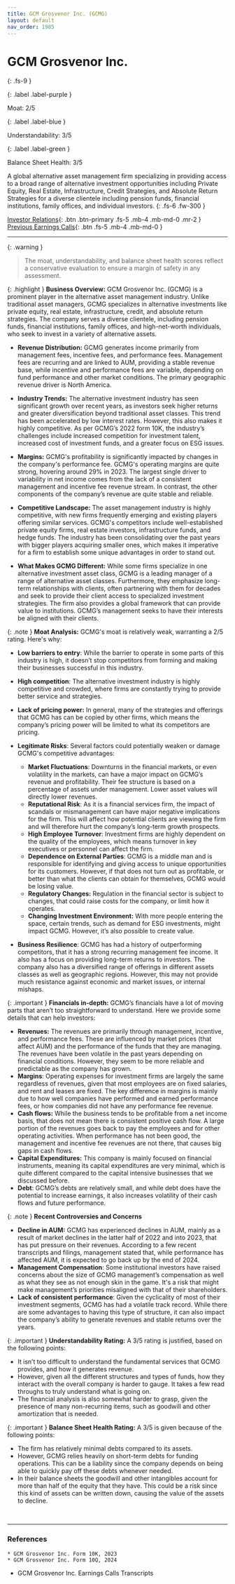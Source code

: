 ```yaml
---
title: GCM Grosvenor Inc. (GCMG)
layout: default
nav_order: 1985
---
```


# GCM Grosvenor Inc.
{: .fs-9 }

{: .label .label-purple }

Moat: 2/5

{: .label .label-blue }

Understandability: 3/5

{: .label .label-green }

Balance Sheet Health: 3/5

A global alternative asset management firm specializing in providing access to a broad range of alternative investment opportunities including Private Equity, Real Estate, Infrastructure, Credit Strategies, and Absolute Return Strategies for a diverse clientele including pension funds, financial institutions, family offices, and individual investors.
{: .fs-6 .fw-300 }

[Investor Relations](https://www.google.com/search?q=GCMG+investor+relations){: .btn .btn-primary .fs-5 .mb-4 .mb-md-0 .mr-2 }
[Previous Earnings Calls](https://discountingcashflows.com/company/GCMG/transcripts/){: .btn .fs-5 .mb-4 .mb-md-0 }

---

{: .warning }
>The moat, understandability, and balance sheet health scores reflect a conservative evaluation to ensure a margin of safety in any assessment.



{: .highlight }
**Business Overview:** GCM Grosvenor Inc. (GCMG) is a prominent player in the alternative asset management industry. Unlike traditional asset managers, GCMG specializes in alternative investments like private equity, real estate, infrastructure, credit, and absolute return strategies. The company serves a diverse clientele, including pension funds, financial institutions, family offices, and high-net-worth individuals, who seek to invest in a variety of alternative assets.

*   **Revenue Distribution:** GCMG generates income primarily from management fees, incentive fees, and performance fees. Management fees are recurring and are linked to AUM, providing a stable revenue base, while incentive and performance fees are variable, depending on fund performance and other market conditions. The primary geographic revenue driver is North America.
    
*   **Industry Trends:** The alternative investment industry has seen significant growth over recent years, as investors seek higher returns and greater diversification beyond traditional asset classes. This trend has been accelerated by low interest rates. However, this also makes it highly competitive. As per GCMG’s 2022 form 10K, the industry’s challenges include increased competition for investment talent, increased cost of investment funds, and a greater focus on ESG issues.
    
*   **Margins:** GCMG's profitability is significantly impacted by changes in the company's performance fee. GCMG's operating margins are quite strong, hovering around 29% in 2023. The largest single driver to variability in net income comes from the lack of a consistent management and incentive fee revenue stream. In contrast, the other components of the company’s revenue are quite stable and reliable.
    
*   **Competitive Landscape:** The asset management industry is highly competitive, with new firms frequently emerging and existing players offering similar services. GCMG's competitors include well-established private equity firms, real estate investors, infrastructure funds, and hedge funds. The industry has been consolidating over the past years with bigger players acquiring smaller ones, which makes it imperative for a firm to establish some unique advantages in order to stand out.
    
*   **What Makes GCMG Different:** While some firms specialize in one alternative investment asset class, GCMG is a leading manager of a range of alternative asset classes. Furthermore, they emphasize long-term relationships with clients, often partnering with them for decades and seek to provide their client access to specialized investment strategies. The firm also provides a global framework that can provide value to institutions. GCMG’s management seeks to have their interests be aligned with their clients.

{: .note }
**Moat Analysis:** GCMG's moat is relatively weak, warranting a 2/5 rating. Here's why:

*   **Low barriers to entry**: While the barrier to operate in some parts of this industry is high, it doesn’t stop competitors from forming and making their businesses successful in this industry.
*   **High competition**: The alternative investment industry is highly competitive and crowded, where firms are constantly trying to provide better service and strategies.
*   **Lack of pricing power:** In general, many of the strategies and offerings that GCMG has can be copied by other firms, which means the company’s pricing power will be limited to what its competitors are pricing.

*  **Legitimate Risks**: Several factors could potentially weaken or damage GCMG's competitive advantages:

    *  **Market Fluctuations**: Downturns in the financial markets, or even volatility in the markets, can have a major impact on GCMG’s revenue and profitability. Their fee structure is based on a percentage of assets under management. Lower asset values will directly lower revenues.
    *  **Reputational Risk**: As it is a financial services firm, the impact of scandals or mismanagement can have major negative implications for the firm. This will affect how potential clients are viewing the firm and will therefore hurt the company’s long-term growth prospects.
    * **High Employee Turnover**: Investment firms are highly dependent on the quality of the employees, which means turnover in key executives or personnel can affect the firm.
    * **Dependence on External Parties**: GCMG is a middle man and is responsible for identifying and giving access to unique opportunities for its customers. However, if that does not turn out as profitable, or better than what the clients can obtain for themselves, GCMG would be losing value.
    * **Regulatory Changes:** Regulation in the financial sector is subject to changes, that could raise costs for the company, or limit how it operates.
    * **Changing Investment Environment:** With more people entering the space, certain trends, such as demand for ESG investments, might impact GCMG. However, it’s also possible to create value.
    
*   **Business Resilience**: GCMG has had a history of outperforming competitors, that it has a strong recurring management fee income. It also has a focus on providing long-term returns to investors. The company also has a diversified range of offerings in different assets classes as well as geographic regions. However, this may not provide much resistance against economic and market issues, or internal mishaps.

{: .important }
**Financials in-depth:** GCMG’s financials have a lot of moving parts that aren’t too straightforward to understand. Here we provide some details that can help investors:
*   **Revenues:** The revenues are primarily through management, incentive, and performance fees. These are influenced by market prices (that affect AUM) and the performance of the funds that they are managing. The revenues have been volatile in the past years depending on financial conditions. However, they seem to be more reliable and predictable as the company has grown.
*  **Margins**: Operating expenses for investment firms are largely the same regardless of revenues, given that most employees are on fixed salaries, and rent and leases are fixed. The key difference in margins is mainly due to how well companies have performed and earned performance fees, or how companies did not have any performance fee revenue. 
*  **Cash flows:** While the business tends to be profitable from a net income basis, that does not mean there is consistent positive cash flow. A large portion of the revenues goes back to pay the employees and for other operating activities. When performance has not been good, the management and incentive fee revenues are not there, that causes big gaps in cash flows.
*   **Capital Expenditures:** This company is mainly focused on financial instruments, meaning its capital expenditures are very minimal, which is quite different compared to the capital intensive businesses that we discussed before.
*   **Debt**: GCMG’s debts are relatively small, and while debt does have the potential to increase earnings, it also increases volatility of their cash flows and future performance.

{: .note }
**Recent Controversies and Concerns**

*   **Decline in AUM:** GCMG has experienced declines in AUM, mainly as a result of market declines in the latter half of 2022 and into 2023, that has put pressure on their revenues. According to a few recent transcripts and filings, management stated that, while performance has affected AUM, it is expected to go back up by the end of 2024.
*   **Management Compensation**: Some institutional investors have raised concerns about the size of GCMG management’s compensation as well as what they see as not enough skin in the game. It's a risk that might make management’s priorities misaligned with that of their shareholders.
*  **Lack of consistent performance**: Given the cyclicality of most of their investment segments, GCMG has had a volatile track record. While there are some advantages to having this type of structure, it can also impact the company’s ability to generate revenues and stable returns over the years.

{: .important }
**Understandability Rating:** A 3/5 rating is justified, based on the following points:
*   It isn’t too difficult to understand the fundamental services that GCMG provides, and how it generates revenue.
*   However, given all the different structures and types of funds, how they interact with the overall company is harder to gauge. It takes a few read throughs to truly understand what is going on.
*  The financial analysis is also somewhat harder to grasp, given the presence of many non-recurring items, such as goodwill and other amortization that is needed.

{: .important }
**Balance Sheet Health Rating:** A 3/5 is given because of the following points:
*   The firm has relatively minimal debts compared to its assets.
*  However, GCMG relies heavily on short-term debts for funding operations. This can be a liability since the company depends on being able to quickly pay off these debts whenever needed.
*  In their balance sheets the goodwill and other intangibles account for more than half of the equity that they have. This could be a risk since this kind of assets can be written down, causing the value of the assets to decline.


<br>

---

### References
    
    * GCM Grosvenor Inc. Form 10K, 2023
    * GCM Grosvenor Inc. Form 10Q, 2024
   * GCM Grosvenor Inc. Earnings Calls Transcripts